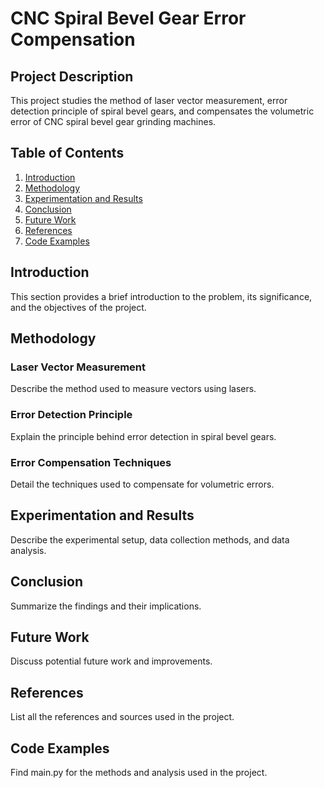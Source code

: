 # CNC Spiral Bevel Gear Error Compensation

## Project Description
This project studies the method of laser vector measurement, error detection principle of spiral bevel gears, and compensates the volumetric error of CNC spiral bevel gear grinding machines.

## Table of Contents
1. [Introduction](#introduction)
2. [Methodology](#methodology)
3. [Experimentation and Results](#experimentation-and-results)
4. [Conclusion](#conclusion)
5. [Future Work](#future-work)
6. [References](#references)
7. [Code Examples](#code-examples)

## Introduction
This section provides a brief introduction to the problem, its significance, and the objectives of the project.

## Methodology
### Laser Vector Measurement
Describe the method used to measure vectors using lasers.

### Error Detection Principle
Explain the principle behind error detection in spiral bevel gears.

### Error Compensation Techniques
Detail the techniques used to compensate for volumetric errors.

## Experimentation and Results
Describe the experimental setup, data collection methods, and data analysis.

## Conclusion
Summarize the findings and their implications.

## Future Work
Discuss potential future work and improvements.

## References
List all the references and sources used in the project.

## Code Examples
Find main.py for the methods and analysis used in the project.
